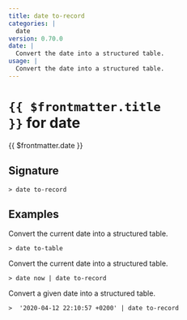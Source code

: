 ```yaml
---
title: date to-record
categories: |
  date
version: 0.70.0
date: |
  Convert the date into a structured table.
usage: |
  Convert the date into a structured table.
---
```


# <code>{{ $frontmatter.title }}</code> for date

<div class='command-title'>{{ $frontmatter.date }}</div>

## Signature

```> date to-record ```

## Examples

Convert the current date into a structured table.
```shell
> date to-table
```

Convert the current date into a structured table.
```shell
> date now | date to-record
```

Convert a given date into a structured table.
```shell
>  '2020-04-12 22:10:57 +0200' | date to-record
```
